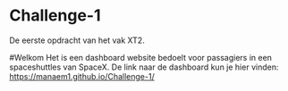 # Challenge-1
 De eerste opdracht van het vak XT2. 

#Welkom
Het is een dashboard website bedoelt voor passagiers in een spaceshuttles van SpaceX. 
De link naar de dashboard kun je hier vinden: https://manaem1.github.io/Challenge-1/
